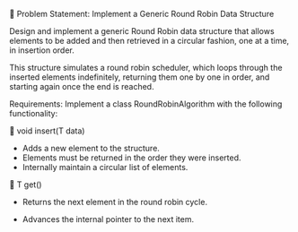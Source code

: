 🧩 Problem Statement: Implement a Generic Round Robin Data Structure

Design and implement a generic Round Robin data structure that allows elements to be added and then retrieved in a circular fashion, one at a time, in insertion order.

This structure simulates a round robin scheduler, which loops through the inserted elements indefinitely, returning them one by one in order, and starting again once the end is reached.

Requirements:
Implement a class RoundRobinAlgorithm<T> with the following functionality:

🔹 void insert(T data)
* Adds a new element to the structure.
* Elements must be returned in the order they were inserted.
* Internally maintain a circular list of elements.

🔹 T get()
* Returns the next element in the round robin cycle.

* Advances the internal pointer to the next item.



